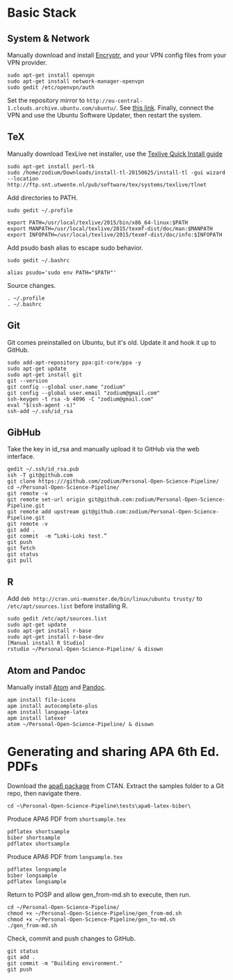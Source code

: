 Basic Stack
===========

System & Network
----------------

Manually download and install [Encryptr](https://encryptr.org), and your
VPN config files from your VPN provider.

<div class="sourceCode">

``` {.sourceCode .bash}
sudo apt-get install openvpn
sudo apt-get install network-manager-openvpn
sudo gedit /etc/openvpn/auth
```

</div>

Set the repository mirror to
`http://eu-central-1.clouds.archive.ubuntu.com/ubuntu/`. See [this
link](http://askubuntu.com/questions/37753/how-can-i-get-apt-to-use-a-mirror-close-to-me-or-choose-a-faster-mirror).
Finally, connect the VPN and use the Ubuntu Software Updater, then
restart the system.

TeX
---

Manually download TexLive net installer, use the [Texlive Quick Install
guide](https://www.tug.org/texlive/quickinstall.html)

<div class="sourceCode">

``` {.sourceCode .bash}
sudo apt-get install perl-tk
sudo /home/zodium/Downloads/install-tl-20150625/install-tl -gui wizard --location http://ftp.snt.utwente.nl/pub/software/tex/systems/texlive/tlnet
```

</div>

Add directories to PATH.

<div class="sourceCode">

``` {.sourceCode .bash}
sudo gedit ~/.profile
```

</div>

    export PATH=/usr/local/texlive/2015/bin/x86_64-linux:$PATH
    export MANPATH=/usr/local/texlive/2015/texmf-dist/doc/man:$MANPATH
    export INFOPATH=/usr/local/texlive/2015/texmf-dist/doc/info:$INFOPATH

Add psudo bash alias to escape sudo behavior.

<div class="sourceCode">

``` {.sourceCode .bash}
sudo gedit ~/.bashrc
```

</div>

`alias psudo='sudo env PATH="$PATH"'`

Source changes.

<div class="sourceCode">

``` {.sourceCode .bash}
. ~/.profile
. ~/.bashrc
```

</div>

Git
---

Git comes preinstalled on Ubuntu, but it's old. Update it and hook it up
to GitHub.

<div class="sourceCode">

``` {.sourceCode .bash}
sudo add-apt-repository ppa:git-core/ppa -y
sudo apt-get update
sudo apt-get install git
git --version
git config --global user.name "zodium"
git config --global user.email "zodium@gmail.com"
ssh-keygen -t rsa -b 4096 -C "zodium@gmail.com"
eval "$(ssh-agent -s)"
ssh-add ~/.ssh/id_rsa
```

</div>

GibHub
------

Take the key in id\_rsa and manually upload it to GitHub via the web
interface.

<div class="sourceCode">

``` {.sourceCode .bash}
gedit ~/.ssh/id_rsa.pub
ssh -T git@github.com
git clone https:///github.com/zodium/Personal-Open-Science-Pipeline/
cd ~/Personal-Open-Science-Pipeline/
git remote -v
git remote set-url origin git@github.com:zodium/Personal-Open-Science-Pipeline.git
git remote add upstream git@github.com:zodium/Personal-Open-Science-Pipeline.git
git remote -v
git add .
git commit  -m “Loki-Loki test.”
git push
git fetch
git status
git pull
```

</div>

R
-

Add `deb http://cran.uni-muenster.de/bin/linux/ubuntu trusty/` to
`/etc/apt/sources.list` before installing R.

<div class="sourceCode">

``` {.sourceCode .bash}
sudo gedit /etc/apt/sources.list
sudo apt-get update
sudo apt-get install r-base
sudo apt-get install r-base-dev
[Manual install R Studio]
rstudio ~/Personal-Open-Science-Pipeline/ & disown
```

</div>

Atom and Pandoc
---------------

Manually install [Atom](https://atom.io/) and
[Pandoc](https://pandoc.org/).

<div class="sourceCode">

``` {.sourceCode .bash}
apm install file-icons
apm install autocomplete-plus
apm install language-latex
apm install latexer
atom ~/Personal-Open-Science-Pipeline/ & disown
```

</div>

Generating and sharing APA 6th Ed. PDFs
=======================================

Download the [apa6 package](https://www.ctan.org/pkg/apa6) from CTAN.
Extract the samples folder to a Git repo, then navigate there.

`cd ~\Personal-Open-Science-Pipeline\tests\apa6-latex-biber\`

Produce APA6 PDF from `shortsample.tex`

<div class="sourceCode">

``` {.sourceCode .bash}
pdflatex shortsample
biber shortsample
pdflatex shortsample
```

</div>

Produce APA6 PDF from `longsample.tex`

<div class="sourceCode">

``` {.sourceCode .bash}
pdflatex longsample
biber longsample
pdflatex longsample
```

</div>

Return to POSP and allow gen\_from-md.sh to execute, then run.

<div class="sourceCode">

``` {.sourceCode .bash}
cd ~/Personal-Open-Science-Pipeline/
chmod +x ~/Personal-Open-Science-Pipeline/gen_from-md.sh
chmod +x ~/Personal-Open-Science-Pipeline/gen_to-md.sh
./gen_from-md.sh
```

</div>

Check, commit and push changes to GitHub.

<div class="sourceCode">

``` {.sourceCode .bash}
git status
git add .
git commit -m "Building environment."
git push
```

</div>
